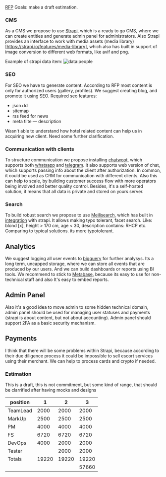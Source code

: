 [RFP](./girls-RFP.pdf)
Goals: make a draft estimation.
### CMS
As a CMS we propose to use [Strapi](https://strapi.io/), which is a ready to go CMS, where we can create entities and generate admin panel for administrators. Also Strapi provides an interface to work with media assets (media library)[https://strapi.io/features/media-library], which also has built in support of image conversion to different web formats, like avif and png.

Example of strapi data item: ![data:people](https://i.imgur.com/ENUiFbL.png)
### SEO
For SEO we have to generate content. According to RFP most content is only for authorized users (gallery, profiles). We suggest creating blog, and promote it using SEO.
Required seo features:
- json+ld
- sitemap
- rss feed for news
- meta tilte — description

Wasn't able to understand how hotel related content can help us in acquiring new client. Need some further clarification.

### Communication with clients
To structure communication we propose installing [chatwoot](https://www.chatwoot.com/), which supports both [whatsapp](https://www.chatwoot.com/hc/user-guide/articles/1677832735-how-to-setup-a-whats_app-channel) and [telegram](https://www.chatwoot.com/hc/user-guide/articles/1677838569-how-to-setup-a-telegram-channel). It also supports web version of chat, which supports passing info about the client after authorization. In common, it could be used as CRM for communication with different clients. Also this can help to scale, by building customer success flow with more operators being involved and better quality control. Besides, it's a self-hosted solution, it means that all data is private and stored on yours server.


### Search
To build robust search we propose to use [Meilisearch](https://www.meilisearch.com/), which has built in [integration](https://www.meilisearch.com/blog/strapi-v4-plugin-meilisearch) with strapi. It allows making typo tolerant, facet search. Like: blond [x], height > 170 cm, age < 30, description contains: RHCP etc. Comparing to typical solutions. its more typotolerant.

## Analytics
We suggest logging all user events to [bigquery](https://cloud.google.com/bigquery) for further analysys. Its a long term, uncapped storage, where we can store all events that are produced by our users. And we can build dashboards or reports using BI tools. We recommend to stick to [Metabase](https://www.metabase.com/), because its easy to use for non-technical staff and also It's easy to embed reports.

## Admin Panel 
Also it's a good idea to move admin to some hidden technical domain, admin panel should be used for managing user statuses and payments (strapi is about content, but not about accounting).
Admin panel should support 2FA as a basic security mechanism.
## Payments
I think that there will be some problems within Strapi, because according to their due diligence process it could be impossible to sell escort services using their merchant. We can help to process cards and crypto if needed.


### Estimation
This is a draft, this is not commitment, but some kind of range, that should be clarrified after having mocks and designs

| position | 1     | 2     | 3     |
| -------- | ----- | ----- | ----- |
| TeamLead | 2000  | 2000  | 2000  |
| MarkUp   | 2500  | 2500  | 2500  |
| PM       | 4000  | 4000  | 4000  |
| FS       | 6720  | 6720  | 6720  |
| DevOps   | 4000  | 2000  | 2000  |
| Tester   |       | 2000  | 2000  |
| Totals   | 19220 | 19220 | 19220 |
|          |       |       | 57660 |
